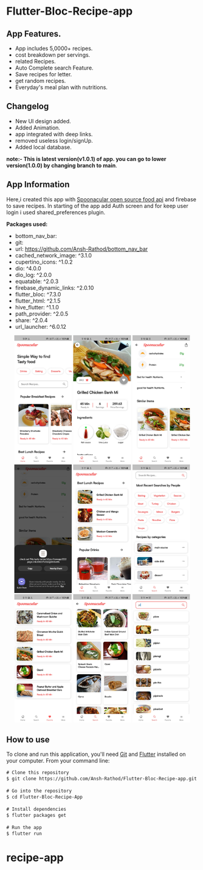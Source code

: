 # Flutter-Bloc-Recipe-app

## App Features.

- App includes 5,0000+ recipes.
- cost breakdown per servings.
- related Recipes.
- Auto Complete search Feature.
- Save recipes for letter.
- get random recipes.
- Everyday's meal plan with nutritions.

## Changelog

- New UI design added.
- Added Animation.
- app integrated with deep links.
- removed useless login/signUp.
- Added local database.

**note:- This is latest version(v1.0.1) of app. you can go to lower version(1.0.0) by changing branch to main**.

## App Information

Here,i created this app with [Spoonacular open source food api](https://spoonacular.com/food-api/) and firebase to save recipes. In starting of the app add Auth screen and for keep user login i used shared_preferences plugin.

**Packages used:**

- bottom_nav_bar:
- git:
- url: https://github.com/Ansh-Rathod/bottom_nav_bar
- cached_network_image: ^3.1.0
- cupertino_icons: ^1.0.2
- dio: ^4.0.0
- dio_log: ^2.0.0
- equatable: ^2.0.3
- firebase_dynamic_links: ^2.0.10
- flutter_bloc: ^7.3.0
- flutter_html: ^2.1.5
- hive_flutter: ^1.1.0
- path_provider: ^2.0.5
- share: ^2.0.4
- url_launcher: ^6.0.12

<p align="center">
<img src="screenshots/Screenshot_20211010-170957.jpg" width="30%">
<img src="screenshots/Screenshot_20211010-171015.jpg" width="30%">
<img src="screenshots/Screenshot_20211010-171028.jpg" width="30%">
<img src="screenshots/Screenshot_20211010-171048_Android System.jpg" width="30%">
<img src="screenshots/Screenshot_20211010-171101.jpg" width="30%">
<img src="screenshots/Screenshot_20211010-171106.jpg" width="30%">
<img src="screenshots/Screenshot_20211010-171110.jpg" width="30%">
<img src="screenshots/Screenshot_20211010-171121.jpg" width="30%">
<img src="screenshots/Screenshot_20211010-171150.jpg" width="30%">

</p>

## How to use

To clone and run this application, you'll need [Git](https://git-scm.com/downloads) and [Flutter](https://flutter.dev/docs/get-started/install) installed on your computer. From your command line:

```
# Clone this repository
$ git clone https://github.com/Ansh-Rathod/Flutter-Bloc-Recipe-app.git

# Go into the repository
$ cd Flutter-Bloc-Recipe-App

# Install dependencies
$ flutter packages get

# Run the app
$ flutter run
```

# recipe-app
